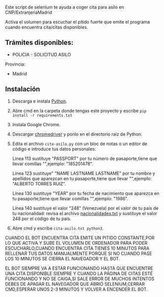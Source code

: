 Este script de selenium te ayuda a coger cita para asilo en CNP/ExtranjeriaMadrid

Activa el volumen para escuchar el pítido fuerte que emite el programa cuando encuentra cita/citas disponibles.

Trámites disponibles:
-------------
- POLICIA - SOLICITUD ASILO

Provincia:
- Madrid

Instalación
-------------------

1. Descarga e instala [Python](https://www.python.org/downloads/).

2. Abre cmd en la carpeta donde tengas este proyecto y escribe `pip install -r requirements.txt`

3. Instala Google Chrome.

4. Descargar [chromedriver](https://chromedriver.chromium.org/downloads) y ponlo en el directorio raíz de Python.

6. Edita el archivo `cita-asilo.py` con un bloc de notas o un editor de código e introduce tus datos personales:
   
   Línea 113 sustituye "PASSPORT" por tu número de pasaporte,tiene que llevar comillas "",ejemplo: "185201478".
   
   Línea 123 sustituye" "NAME LASTNAME LASTNAME" por tu nombre y apellidos que aparezcan en tu pasaporte,tiene que llevar "",ejemplo: "ALBERTO TORRES RUIZ".
   
   Línea 130 sustituye "YEAR" por tu fecha de nacimiento que aparezca en tu pasaporte,tiene que llevar comillas "",ejemplo: "1986".
   
   Línea 140 sustituye el valor "248" (Venezuela) por el valor de tu país de tu nacionalidad: revisa el archivo [nacionalidades.txt](https://github.com/MisterDarkZ/cita-asilo-madrid/blob/main/nacionalidades.txt) y sustituye el valor 248 por el código de tu país.
   
7. Abre cmd y escribe `cita-asilo.txt python3`.

CUANDO EL BOT ENCUENTRA CITA EMITE UN PITIDO CONSTANTE,POR LO QUE ACTIVA Y SUBE EL VOLUMEN DE ORDENADOR PARA PODER ESCUCHARLO,CUANDO ENCUENTRA CITA TIENES 10 MINUTOS PARA RELLENAR TUS DATOS MANUALMENTE PORQUE SI NO CUANDO PASE LOS 10 MINUTOS SE CIERRA EL NAVEGADOR Y EL BOT.

EL BOT SIEMPRE VA A ESTAR FUNCIONANDO HASTA QUE ENCUENTRE UNA CITA DISPONIBLE SIEMPRE Y CUANDO LA PÁGINA DE CITAS ESTÉ FUNCIONANDO Y NO SE CAIGA,SI SALE ERROR DE MUCHOS INTENTOS DEBES DE APAGAR EL NAVEGADOR QUE ABRIÓ SELENIUM,CERRAR CMD,ESPERAR UNOS 2-3 MINUTOS Y VOLVER A ENCENDER EL BOT.
